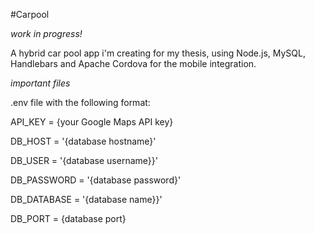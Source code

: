#Carpool


*work in progress!*  


A hybrid car pool app i'm creating for my thesis, using Node.js, MySQL, Handlebars and Apache Cordova for the mobile integration.


*important files*


.env file with the following format: 

API_KEY = {your Google Maps API key}

DB_HOST = '{database hostname}'

DB_USER = '{database username}}'

DB_PASSWORD = '{database password}'

DB_DATABASE = '{database name}}'

DB_PORT = {database port}

